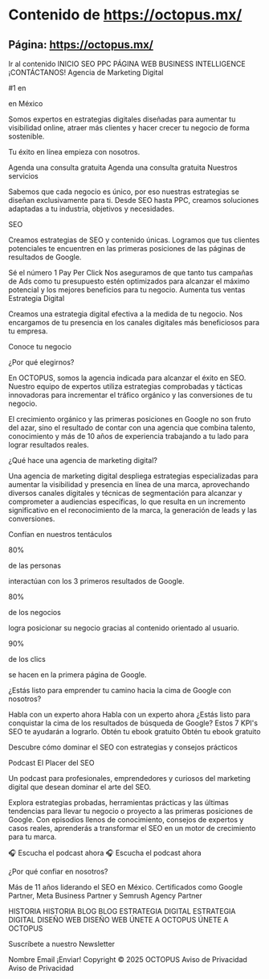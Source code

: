 # Contenido de https://octopus.mx/

## Página: https://octopus.mx/

Ir al contenido
INICIO
SEO
PPC
PÁGINA WEB
BUSINESS INTELLIGENCE
¡CONTÁCTANOS!
Agencia de Marketing Digital

#1 en 

en México

Somos expertos en estrategias digitales diseñadas para aumentar tu visibilidad online, atraer más clientes y hacer crecer tu negocio de forma sostenible.

Tu éxito en línea empieza con nosotros.

Agenda una consulta gratuita
Agenda una consulta gratuita
Nuestros servicios

Sabemos que cada negocio es único, por eso nuestras estrategias se diseñan exclusivamente para ti. Desde SEO hasta PPC, creamos soluciones adaptadas a tu industria, objetivos y necesidades.

SEO

Creamos estrategias de SEO y contenido únicas. Logramos que tus clientes potenciales te encuentren en las primeras posiciones de las páginas de resultados de Google.

Sé el número 1
Pay Per Click
Nos aseguramos de que tanto tus campañas de Ads como tu presupuesto estén optimizados para alcanzar el máximo potencial y los mejores beneficios para tu negocio.
Aumenta tus ventas
Estrategia Digital

Creamos una estrategia digital efectiva a la medida de tu negocio. Nos encargamos de tu presencia en los canales digitales más beneficiosos para tu empresa.

Conoce tu negocio

¿Por qué elegirnos?

En OCTOPUS, somos la agencia indicada para alcanzar el éxito en SEO. Nuestro equipo de expertos utiliza estrategias comprobadas y tácticas innovadoras para incrementar el tráfico orgánico y las conversiones de tu negocio.

El crecimiento orgánico y las primeras posiciones en Google no son fruto del azar, sino el resultado de contar con una agencia que combina talento, conocimiento y más de 10 años de experiencia trabajando a tu lado para lograr resultados reales.

¿Qué hace una agencia de marketing digital?

Una agencia de marketing digital despliega estrategias especializadas para aumentar la visibilidad y presencia en línea de una marca, aprovechando diversos canales digitales y técnicas de segmentación para alcanzar y comprometer a audiencias específicas, lo que resulta en un incremento significativo en el reconocimiento de la marca, la generación de leads y las conversiones.

Confían en nuestros tentáculos

80%

de las personas

interactúan con los 3 primeros resultados de Google.

80%

de los negocios

logra posicionar su negocio gracias al contenido orientado al usuario.

90%

de los clics

se hacen en la primera página de Google.

¿Estás listo para emprender tu camino hacia la cima de Google con nosotros?

Habla con un experto ahora
Habla con un experto ahora
¿Estás listo para conquistar la cima de los resultados de búsqueda de Google?
Estos 7 KPI's SEO te ayudarán a lograrlo.
Obtén tu ebook gratuito
Obtén tu ebook gratuito

Descubre cómo dominar el SEO
con estrategias y consejos prácticos

Podcast El Placer del SEO

Un podcast para profesionales, emprendedores y curiosos del marketing digital que desean dominar el arte del SEO.

Explora estrategias probadas, herramientas prácticas y las últimas tendencias para llevar tu negocio o proyecto a las primeras posiciones de Google. Con episodios llenos de conocimiento, consejos de expertos y casos reales, aprenderás a transformar el SEO en un motor de crecimiento para tu marca.

🎧 Escucha el podcast ahora
🎧 Escucha el podcast ahora

¿Por qué confiar en nosotros?

Más de 11 años liderando el SEO en México. Certificados como Google Partner, Meta Business Partner y Semrush Agency Partner

HISTORIA
HISTORIA
BLOG
BLOG
ESTRATEGIA DIGITAL
ESTRATEGIA DIGITAL
DISEÑO WEB
DISEÑO WEB
ÚNETE A OCTOPUS
ÚNETE A OCTOPUS

Suscríbete a nuestro Newsletter

Nombre
Email
¡Enviar!
Copyright © 2025 OCTOPUS
Aviso de Privacidad
Aviso de Privacidad 